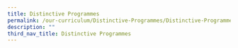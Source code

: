 ```yaml
---
title: Distinctive Programmes
permalink: /our-curriculum/Distinctive-Programmes/Distinctive-Programmes/
description: ""
third_nav_title: Distinctive Programmes
---
```

